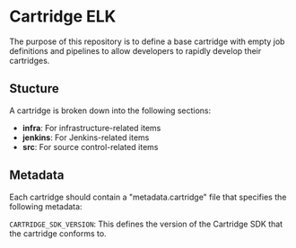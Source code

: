 # Cartridge ELK
The purpose of this repository is to define a base cartridge with empty job definitions and pipelines to allow developers to rapidly develop their cartridges.

## Stucture
A cartridge is broken down into the following sections:

 * **infra**: For infrastructure-related items
 * **jenkins**: For Jenkins-related items
 * **src**: For source control-related items

## Metadata
Each cartridge should contain a "metadata.cartridge" file that specifies the following metadata:

`CARTRIDGE_SDK_VERSION`: This defines the version of the Cartridge SDK that the cartridge conforms to.